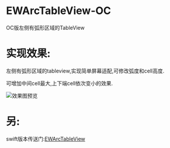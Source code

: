 # EWArcTableView-OC
OC版左侧有弧形区域的TableView

# 实现效果:

左侧有弧形区域的tableview,实现简单屏幕适配,可修改弧度和cell高度.

可增加中间cell最大,上下端cell依次变小的效果.

   

![效果图预览](https://github.com/WangLiquan/EWArcTableView/raw/master/images/demonstration.gif)

# 另:
swift版本传送门:[EWArcTableView](https://github.com/WangLiquan/EWArcTableView)
